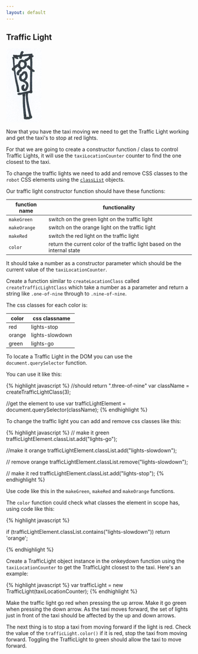 ```yaml
---
layout: default
---
```


## Traffic Light

![](/img/traffic-lights.jpg)

Now that you have the taxi moving we need to get the Traffic Light working and get the taxi's to stop at red lights.

For that we are going to create a constructor function / class to control Traffic Lights, it will use the `taxiLocationCounter` counter to find the one closest to the taxi.

To change the traffic lights we need to add and remove CSS classes to the `robot` CSS elements using the [`classList`](https://developer.mozilla.org/en-US/docs/Web/API/Element/classList) objects.

Our traffic light constructor function should have these functions:

  function name | functionality                                                              |
----------------|----------------------------------------------------------------------------|
`makeGreen`     | switch on the green light on the traffic light
`makeOrange`    | switch on the orange light on the traffic light
`makeRed`       | switch the red light on the traffic light
`color`         | return the current color of the traffic light based on the internal state

It should take a number as a constructor parameter which should be the current value of the `taxiLocationCounter`.

Create a function similar to `createLocationClass` called `createTrafficLightClass` which take a number as a parameter and return a string like `.one-of-nine` through to `.nine-of-nine`.

The css classes for each color is:

color   | css classname
--------|-------------------
red     | lights-stop
orange  | lights-slowdown
green   | lights-go

To locate a Traffic Light in the DOM you can use the `document.querySelector` function.

You can use it like this:

{% highlight javascript %}
//should return ".three-of-nine"
var className = createTrafficLightClass(3);

//get the element to use
var trafficLightElement = document.querySelector(className);
{% endhighlight %}

To change the traffic light you can add and remove css classes like this:

{% highlight javascript %}
// make it green
trafficLightElement.classList.add("lights-go");

//make it orange
trafficLightElement.classList.add("lights-slowdown");

// remove orange
trafficLightElement.classList.remove("lights-slowdown");

// make it red
trafficLightElement.classList.add("lights-stop");
{% endhighlight %}

Use code like this in the `makeGreen`, `makeRed` and `makeOrange` functions.

The `color` function could check what classes the element in scope has, using code like this:

{% highlight javascript %}

if (trafficLightElement.classList.contains("lights-slowdown"))
    return 'orange';

{% endhighlight %}

Create a TrafficLight object instance in the onkeydown function using the `taxiLocationCounter` to get the TrafficLight closest to the taxi. Here's an example:

{% highlight javascript %}
var trafficLight = new TrafficLight(taxiLocationCounter);
{% endhighlight %}

Make the traffic light go red when pressing the up arrow. Make it go green when pressing the down arrow. As the taxi moves forward, the set of lights just in front of the taxi should be affected by the up and down arrows.

The next thing is to stop a taxi from moving forward if the light is red. Check the value of the `trafficLight.color()` if it is red, stop the taxi from moving forward. Toggling the TrafficLight to green should allow the taxi to move forward.
